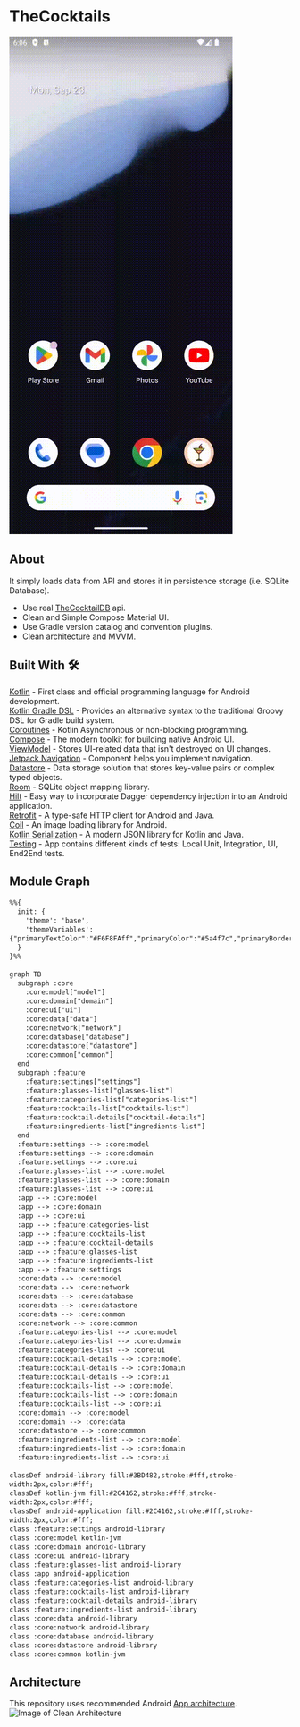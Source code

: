 # TheCocktails

![GitHub Logo](/screenshots/app_flow.gif)

## About
It simply loads data from API and stores it in persistence storage (i.e. SQLite Database).
* Use real [TheCocktailDB](https://www.thecocktaildb.com/) api.<br>
* Clean and Simple Compose Material UI.<br>
* Use Gradle version catalog and convention plugins.<br>
* Clean architecture and MVVM.<br>

## Built With 🛠
[Kotlin](https://kotlinlang.org/) - First class and official programming language for Android development.<br>
[Kotlin Gradle DSL](https://docs.gradle.org/current/userguide/kotlin_dsl.html) - Provides an alternative syntax to the traditional Groovy DSL for Gradle build system. <br>
[Coroutines](https://kotlinlang.org/docs/reference/coroutines-overview.html) - Kotlin Asynchronous or non-blocking programming.<br>
[Compose](https://developer.android.com/develop/ui/compose/documentation) - The modern toolkit for building native Android UI.<br>
[ViewModel](https://developer.android.com/topic/libraries/architecture/viewmodel) - Stores UI-related data that isn't destroyed on UI changes.<br>
[Jetpack Navigation](https://developer.android.com/guide/navigation) - Component helps you implement navigation.<br>
[Datastore](https://developer.android.com/topic/libraries/architecture/datastore) - Data storage solution that stores key-value pairs or complex typed objects.<br>
[Room](https://developer.android.com/topic/libraries/architecture/room) - SQLite object mapping library.<br>
[Hilt](https://dagger.dev/hilt/) - Easy way to incorporate Dagger dependency injection into an Android application.<br>
[Retrofit](https://square.github.io/retrofit/) - A type-safe HTTP client for Android and Java.<br>
[Coil](https://coil-kt.github.io/coil/) - An image loading library for Android.<br>
[Kotlin Serialization](https://kotlinlang.org/docs/serialization.html) - A modern JSON library for Kotlin and Java.<br>
[Testing](https://developer.android.com/training/testing) - App contains different kinds of tests: Local Unit, Integration, UI, End2End tests.<br>
## Module Graph

```mermaid
%%{
  init: {
    'theme': 'base',
    'themeVariables': {"primaryTextColor":"#F6F8FAff","primaryColor":"#5a4f7c","primaryBorderColor":"#5a4f7c","tertiaryColor":"#40375c","lineColor":"#f5a623","fontSize":"12px"}
  }
}%%

graph TB
  subgraph :core
    :core:model["model"]
    :core:domain["domain"]
    :core:ui["ui"]
    :core:data["data"]
    :core:network["network"]
    :core:database["database"]
    :core:datastore["datastore"]
    :core:common["common"]
  end
  subgraph :feature
    :feature:settings["settings"]
    :feature:glasses-list["glasses-list"]
    :feature:categories-list["categories-list"]
    :feature:cocktails-list["cocktails-list"]
    :feature:cocktail-details["cocktail-details"]
    :feature:ingredients-list["ingredients-list"]
  end
  :feature:settings --> :core:model
  :feature:settings --> :core:domain
  :feature:settings --> :core:ui
  :feature:glasses-list --> :core:model
  :feature:glasses-list --> :core:domain
  :feature:glasses-list --> :core:ui
  :app --> :core:model
  :app --> :core:domain
  :app --> :core:ui
  :app --> :feature:categories-list
  :app --> :feature:cocktails-list
  :app --> :feature:cocktail-details
  :app --> :feature:glasses-list
  :app --> :feature:ingredients-list
  :app --> :feature:settings
  :core:data --> :core:model
  :core:data --> :core:network
  :core:data --> :core:database
  :core:data --> :core:datastore
  :core:data --> :core:common
  :core:network --> :core:common
  :feature:categories-list --> :core:model
  :feature:categories-list --> :core:domain
  :feature:categories-list --> :core:ui
  :feature:cocktail-details --> :core:model
  :feature:cocktail-details --> :core:domain
  :feature:cocktail-details --> :core:ui
  :feature:cocktails-list --> :core:model
  :feature:cocktails-list --> :core:domain
  :feature:cocktails-list --> :core:ui
  :core:domain --> :core:model
  :core:domain --> :core:data
  :core:datastore --> :core:common
  :feature:ingredients-list --> :core:model
  :feature:ingredients-list --> :core:domain
  :feature:ingredients-list --> :core:ui

classDef android-library fill:#3BD482,stroke:#fff,stroke-width:2px,color:#fff;
classDef kotlin-jvm fill:#2C4162,stroke:#fff,stroke-width:2px,color:#fff;
classDef android-application fill:#2C4162,stroke:#fff,stroke-width:2px,color:#fff;
class :feature:settings android-library
class :core:model kotlin-jvm
class :core:domain android-library
class :core:ui android-library
class :feature:glasses-list android-library
class :app android-application
class :feature:categories-list android-library
class :feature:cocktails-list android-library
class :feature:cocktail-details android-library
class :feature:ingredients-list android-library
class :core:data android-library
class :core:network android-library
class :core:database android-library
class :core:datastore android-library
class :core:common kotlin-jvm

```

## Architecture
This repository uses recommended Android [App architecture](https://developer.android.com/topic/architecture).
![Image of Clean Architecture](https://developer.android.com/static/topic/libraries/architecture/images/mad-arch-overview.png)